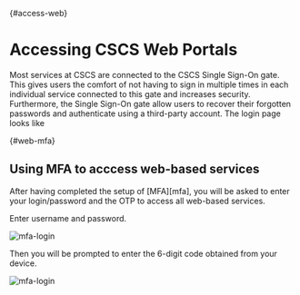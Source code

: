 [](){#access-web}
# Accessing CSCS Web Portals

Most services at CSCS are connected to the CSCS Single Sign-On gate.
This gives users the comfort of not having to sign in multiple times in each individual service connected to this gate and increases security.
Furthermore, the Single Sign-On gate allow users to recover their forgotten passwords and authenticate using a third-party account. The login page looks like

[](){#web-mfa}
## Using MFA to acccess web-based services

After having completed the setup of [MFA][mfa], you will be asked to enter your login/password and the OTP to access all web-based services.

Enter username and password.

![mfa-login](../images/access/mfa-web-login.png)

Then you will be prompted to enter the 6-digit code obtained from your device.

![mfa-login](../images/access/mfa-otp-prompt.png)

